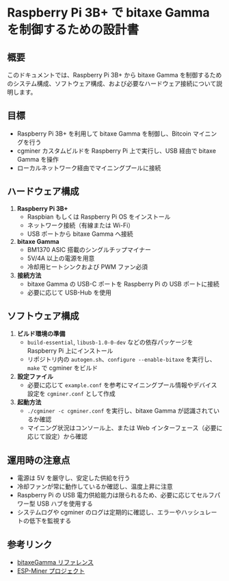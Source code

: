 # Raspberry Pi 3B+ で bitaxe Gamma を制御するための設計書

## 概要
このドキュメントでは、Raspberry Pi 3B+ から bitaxe Gamma を制御するためのシステム構成、ソフトウェア構成、および必要なハードウェア接続について説明します。

## 目標
- Raspberry Pi 3B+ を利用して bitaxe Gamma を制御し、Bitcoin マイニングを行う
- cgminer カスタムビルドを Raspberry Pi 上で実行し、USB 経由で bitaxe Gamma を操作
- ローカルネットワーク経由でマイニングプールに接続

## ハードウェア構成
1. **Raspberry Pi 3B+**
   - Raspbian もしくは Raspberry Pi OS をインストール
   - ネットワーク接続（有線または Wi-Fi）
   - USB ポートから bitaxe Gamma へ接続
2. **bitaxe Gamma**
   - BM1370 ASIC 搭載のシングルチップマイナー
   - 5V/4A 以上の電源を用意
   - 冷却用ヒートシンクおよび PWM ファン必須
3. **接続方法**
   - bitaxe Gamma の USB-C ポートを Raspberry Pi の USB ポートに接続
   - 必要に応じて USB-Hub を使用

## ソフトウェア構成
1. **ビルド環境の準備**
   - `build-essential`, `libusb-1.0-0-dev` などの依存パッケージを Raspberry Pi 上にインストール
   - リポジトリ内の `autogen.sh`、`configure --enable-bitaxe` を実行し、`make` で cgminer をビルド
2. **設定ファイル**
   - 必要に応じて `example.conf` を参考にマイニングプール情報やデバイス設定を `cgminer.conf` として作成
3. **起動方法**
   - `./cgminer -c cgminer.conf` を実行し、bitaxe Gamma が認識されているか確認
   - マイニング状況はコンソール上、または Web インターフェース（必要に応じて設定）から確認

## 運用時の注意点
- 電源は 5V を厳守し、安定した供給を行う
- 冷却ファンが常に動作しているか確認し、温度上昇に注意
- Raspberry Pi の USB 電力供給能力は限られるため、必要に応じてセルフパワー型 USB ハブを使用する
- システムログや cgminer のログは定期的に確認し、エラーやハッシュレートの低下を監視する

## 参考リンク
- [bitaxeGamma リファレンス](../reference/bitaxeGamma/readme.md)
- [ESP-Miner プロジェクト](../reference/ESP-Miner)
